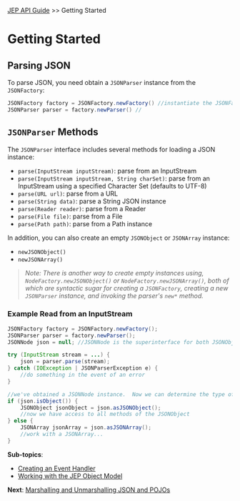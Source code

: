 [JEP API Guide](index.html) >> Getting Started

# Getting Started 

## Parsing JSON

To parse JSON, you need obtain a `JSONParser` instance from the `JSONFactory`:

```java
JSONFactory factory = JSONFactory.newFactory() //instantiate the JSONFactory
JSONParser parser = factory.newParser() //

```
## `JSONParser` Methods

The `JSONParser` interface includes several methods for loading a JSON instance:

- `parse(InputStream inputStream)`: parse from an InputStream
- `parse(InputStream inputStream, String charSet)`: parse from an InputStream using a specified Character Set (defaults to UTF-8)
- `parse(URL url)`: parse from a URL
- `parse(String data)`: parse a String JSON instance
- `parse(Reader reader)`: parse from a Reader
- `parse(File file)`: parse from a File
- `parse(Path path)`: parse from a Path instance

In addition, you can also create an empty `JSONObject` or `JSONArray` instance:

- `newJSONObject()`
- `newJSONArray()`

> *Note: There is another way to create empty instances using, `NodeFactory.newJSONObject()` or `NodeFactory.newJSONArray()`, both of which
> are syntactic sugar for creating a `JSONFactory`, creating a new `JSONParser` instance, and invoking the parser's `new*` method.*

### Example Read from an InputStream

```java
JSONFactory factory = JSONFactory.newFactory();
JSONParser parser = factory.newParser();
JSONNode json = null; //JSONNode is the superinterface for both JSONObject and JSONArray

try (InputStream stream = ...) {
    json = parser.parse(stream);
} catch (IOException | JSONParserException e) {
    //do something in the event of an error
}

//we've obtained a JSONNode instance.  Now we can determine the type of Node and convert it:
if (json.isObject()) {
    JSONObject jsonObject = json.asJSONObject();
    //now we have access to all methods of the JSONObject
} else {
    JSONArray jsonArray = json.asJSONArray();
    //work with a JSONArray...
}

```

**Sub-topics**: 

* [Creating an Event Handler](creating-an-event-handler.html)
* [Working with the JEP Object Model](working-with-jep-objects.html)

**Next**: [Marshalling and Unmarshalling JSON and POJOs](marshalling-unmarshalling-json-pojo.html)



